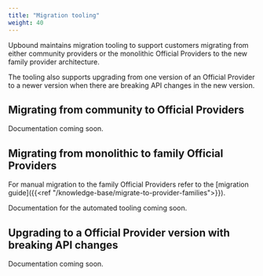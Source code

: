 ```yaml
---
title: "Migration tooling"
weight: 40
---
```


Upbound maintains migration tooling to support customers migrating from either community providers or the monolithic Official Providers to the new family provider architecture.

The tooling also supports upgrading from one version of an Official Provider to a newer version when there are breaking API changes in the new version.

## Migrating from community to Official Providers

Documentation coming soon.

## Migrating from monolithic to family Official Providers

For manual migration to the family Official Providers refer to the [migration guide]({{<ref "/knowledge-base/migrate-to-provider-families">}}).

Documentation for the automated tooling coming soon.

## Upgrading to a Official Provider version with breaking API changes

Documentation coming soon.
